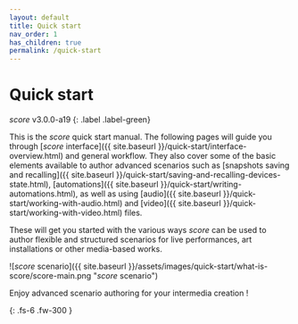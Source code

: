 ```yaml
---
layout: default
title: Quick start
nav_order: 1
has_children: true
permalink: /quick-start
---
```


# Quick start

*score* v3.0.0-a19
{: .label .label-green}

This is the *score* quick start manual. The following pages will guide you through [*score* interface]({{ site.baseurl }}/quick-start/interface-overview.html) and general workflow. They also cover some of the basic elements available to author advanced scenarios such as [snapshots saving and recalling]({{ site.baseurl }}/quick-start/saving-and-recalling-devices-state.html), [automations]({{ site.baseurl }}/quick-start/writing-automations.html), as well as using [audio]({{ site.baseurl }}/quick-start/working-with-audio.html) and [video]({{ site.baseurl }}/quick-start/working-with-video.html) files.

These will get you started with the various ways *score* can be used to author flexible and structured scenarios for live performances, art installations or other media-based works.

![*score* scenario]({{ site.baseurl }}/assets/images/quick-start/what-is-score/score-main.png "*score* scenario")

Enjoy advanced scenario authoring for your intermedia creation !

{: .fs-6 .fw-300 }
